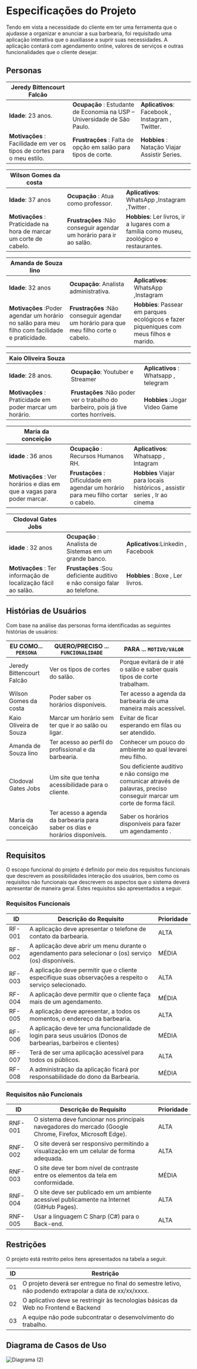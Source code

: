 # Especificações do Projeto

Tendo em vista a necessidade do cliente em ter uma ferramenta que o ajudasse a organizar e anunciar a sua barbearia, foi requisitado uma aplicação interativa que o auxiliasse a suprir suas necessidades. A aplicação contará com agendamento online, valores de serviços e outras funcionalidades que o cliente desejar. 

## Personas

|Jeredy Bittencourt Falcão |              |                    |
|--------------------|--------------------|--------------------|
| **Idade**: 23 anos.    | **Ocupação** : Estudante de Economia na USP – Universidade de São Paulo. | **Aplicativos**: Facebook , Instagram , Twitter. |
| **Motivações** : Facilidade em ver os tipos de cortes para o meu estilo. |  **Frustrações** : Falta de opção em salão para tipos de corte.     |**Hobbies** : Natação Viajar Assistir Series.|

| Wilson Gomes da costa |                  |                  |
|-------------------------|------------------|------------------|
| **Idade**: 37 anos      | **Ocupação** :  Atua como professor.   | **Aplicativos**: WhatsApp ,Instagram ,Twitter . |
| **Motivações** : Praticidade na hora de marcar um corte de cabelo.| **Frustrações** :Não conseguir agendar um horário para ir ao salão. |  **Hobbies**: Ler livros, ir a lugares com a família como museu, zoológico e restaurantes.  |

| Amanda de Souza lino  |                  |                  |
|-------------------------|------------------|------------------|
|**Idade**: 32 anos | **Ocupação**: Analista administrativa.  | **Aplicativos**: WhatsApp ,Instagram |
| **Motivações** :Poder agendar um horário no salão para meu filho com facilidade e praticidade. | **Frustrações** :Não conseguir agendar um horário para que meu filho corte o cabelo.| **Hobbies**: Passear em parques ecológicos e fazer piqueniques com meus filhos e marido.|

| Kaio Oliveira Souza |                  |                  |
|-------------------------|------------------|------------------|
|**Idade**: 28 anos. |**Ocupação**: Youtuber  e Streamer |**Aplicativos** : Whatsapp , telegram |
|**Motivações** : Praticidade em poder marcar um horário. | **Frustações** :Não poder ver o trabalho do barbeiro, pois já tive cortes horríveis. |**Hobbies** :Jogar Video Game |

| Maria da conceição  |                  |                  |
|-------------------------|------------------|------------------|
|**idade** : 36 anos |**Ocupação** : Recursos Humanos RH. |**Aplicativos**: Whatsapp , Intagram |
|**Motivações** : Ver horários e dias em que a vagas para poder marcar. | **Frustações** : Dificuldade em agendar um horário para meu filho cortar o cabelo. |**Hobbies** Viajar para locais históricos , assistir series , Ir ao cinema |

| Clodoval Gates Jobs   |                  |                  |
|-------------------------|------------------|------------------|
|**idade** : 32 anos |**Ocupação** :  Analista de Sistemas em um grande banco. |**Aplicativos**:Linkedin , Facebook |
|**Motivações** : Ter informação de localização fácil ao salão. | **Frustações** :Sou deficiente auditivo e não consigo falar ao telefone.  |**Hobbies** : Boxe , Ler livros. |


## Histórias de Usuários

Com base na análise das personas forma identificadas as seguintes histórias de usuários:

|EU COMO... `PERSONA`| QUERO/PRECISO ... `FUNCIONALIDADE` |PARA ... `MOTIVO/VALOR`                 |
|--------------------|------------------------------------|----------------------------------------|
|Jeredy Bittencourt Falcão | Ver os tipos de cortes do salão. | Porque evitará de ir até o salão e saber quais tipos de corte trabalham.  |
|Wilson Gomes da costa     | Poder saber os horários disponíveis. | Ter acesso a agenda da barbearia de uma maneira mais acessível.       |
|Kaio Oliveira de Souza    | Marcar um horário sem ter que ir ao salão ou ligar.  | Evitar de ficar esperando em filas ou ser atendido.   |
|Amanda de Souza lino      | Ter acesso ao perfil do profissional e da barbearia. | Conhecer um pouco do ambiente ao qual levarei meu filho.  |
|Clodoval Gates Jobs       | Um site que tenha acessibilidade para o cliente.     | Sou deficiente auditivo e não consigo me comunicar através de palavras, preciso conseguir marcar um corte de forma fácil.  |
|Maria da conceição        | Ter acesso a agenda da barbearia para saber os dias e horários disponíveis.|Saber os horários disponíveis para fazer um agendamento . |


## Requisitos

O escopo funcional do projeto é definido por meio dos requisitos funcionais que descrevem as possibilidades interação dos usuários, bem como os requisitos não funcionais que descrevem os aspectos que o sistema deverá apresentar de maneira geral. Estes requisitos são apresentados a seguir. 

### Requisitos Funcionais

|ID    | Descrição do Requisito  | Prioridade |
|------|-----------------------------------------|----|
|RF-001| A aplicação deve apresentar o telefone de contato da barbearia.                                                    | ALTA | 
|RF-002| A aplicação deve abrir um menu durante o agendamento para selecionar o (os) serviço (os) disponíveis.              | MÉDIA |
|RF-003| A aplicação deve permitir que o cliente especifique suas observações a respeito o serviço selecionado.             | ALTA | 
|RF-004| A aplicação deve permitir que o cliente faça mais de um agendamento.                                               | MÉDIA |
|RF-005| A aplicação deve apresentar, a todos os momentos, o endereço da barbearia.                                         | ALTA | 
|RF-006| A aplicação deve ter uma funcionalidade de login para seus usuários (Donos de barbearias, barbeiros e clientes)    | MÉDIA |
|RF-007| Terá de ser uma aplicação acessível para todos os públicos.                                                        | ALTA | 
|RF-008| A administração da aplicação ficará por responsabilidade do dono da Barbearia.                                     | MÉDIA |

### Requisitos não Funcionais

|ID     | Descrição do Requisito  |Prioridade |
|-------|-------------------------|----|
|RNF-001| O sistema deve funcionar nos principais navegadores do mercado (Google Chrome, Firefox, Microsoft Edge).          | ALTA | 
|RNF-002| O site deverá ser responsivo permitindo a visualização em um celular de forma adequada.                           | ALTA | 
|RNF-003| O site deve ter bom nível de contraste entre os elementos da tela em conformidade.                                | MÉDIA | 
|RNF-004| O site deve ser publicado em um ambiente acessível publicamente na Internet (GitHub Pages).                       | ALTA | 
|RNF-005| Usar a linguagem C Sharp (C#) para o Back-end.                                                                    | ALTA | 



## Restrições

O projeto está restrito pelos itens apresentados na tabela a seguir.

|ID| Restrição                                             |
|--|-------------------------------------------------------|
|01| O projeto deverá ser entregue no final do semestre letivo, não podendo extrapolar a data de xx/xx/xxxx.  |
|02| O aplicativo deve se restringir às tecnologias básicas da Web no Frontend e Backend                      |
|03| A equipe não pode subcontratar o desenvolvimento do trabalho.                                            |



## Diagrama de Casos de Uso

![Diagrama  (2)](https://user-images.githubusercontent.com/103226164/189015034-d1c74286-b6aa-464c-8ca3-a26d4b4be4b7.png)


